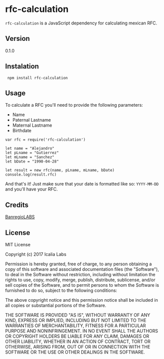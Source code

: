 # rfc-calculation

`rfc-calculation` is a JavaScript dependency for calculating mexican RFC.

## Version
0.1.0

## Instalation

```console
 npm install rfc-calculation
```

## Usage

To calculate a RFC you'll need to provide the following parameters:

- Name
- Paternal Lastname
- Maternal Lastname
- Birthdate

```
var rfc = require('rfc-calculation')

let name = "Alejandro"
let pLname = "Gutierrez"
let mLname = "Sanchez"
let bDate = "1990-04-28"

let result = new rfc(name, pLname, mLname, bDate)
console.log(result.rfc)
```

And that's it! Just make sure that your date is formatted like so: ```
YYYY-MM-DD ``` and you'll have your RFC.

## Credits
[BanregioLABS](https://github.com/banregiolabs)

## License
MIT License

Copyright (c) 2017 Icalia Labs

Permission is hereby granted, free of charge, to any person obtaining a copy
of this software and associated documentation files (the "Software"), to deal
in the Software without restriction, including without limitation the rights
to use, copy, modify, merge, publish, distribute, sublicense, and/or sell
copies of the Software, and to permit persons to whom the Software is
furnished to do so, subject to the following conditions:

The above copyright notice and this permission notice shall be included in all
copies or substantial portions of the Software.

THE SOFTWARE IS PROVIDED "AS IS", WITHOUT WARRANTY OF ANY KIND, EXPRESS OR
IMPLIED, INCLUDING BUT NOT LIMITED TO THE WARRANTIES OF MERCHANTABILITY,
FITNESS FOR A PARTICULAR PURPOSE AND NONINFRINGEMENT. IN NO EVENT SHALL THE
AUTHORS OR COPYRIGHT HOLDERS BE LIABLE FOR ANY CLAIM, DAMAGES OR OTHER
LIABILITY, WHETHER IN AN ACTION OF CONTRACT, TORT OR OTHERWISE, ARISING FROM,
OUT OF OR IN CONNECTION WITH THE SOFTWARE OR THE USE OR OTHER DEALINGS IN THE
SOFTWARE.